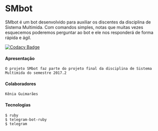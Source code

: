 # SMbot

 SMbot é um bot desenvolvido para auxiliar os discentes da disciplina de Sistema Multimida. Com comandos simples, notas que muitas vezes esquecemos 
 poderemos perguntar ao bot e ele nos responderá de forma rápida e ágil.
 
 [![Codacy Badge](https://api.codacy.com/project/badge/Grade/dd7ed97ffff841ccaf86dba8932859a2)](https://www.codacy.com/app/keniaguimaraes/ChatBotTelegram?utm_source=github.com&amp;utm_medium=referral&amp;utm_content=keniaguimaraes/ChatBotTelegram&amp;utm_campaign=Badge_Grade)

#### Apresentação 
    O projeto SMbot faz parte do projeto final da disciplina de Sistema Multimida do semestre 2017.2

#### Colaboradores 
    Kênia Guimarães
 
#### Tecnologias 
    $ ruby
    $ telegram-bot-ruby
    $ telegram


